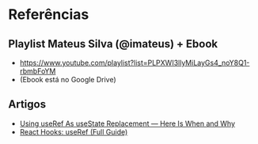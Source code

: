 # Referências

## Playlist Mateus Silva (@imateus) + Ebook

- https://www.youtube.com/playlist?list=PLPXWI3llyMiLayGs4_noY8Q1-rbmbFoYM
- (Ebook está no Google Drive)

## Artigos

- [Using useRef As useState Replacement — Here Is When and Why](https://medium.com/codex/usestate-useref-react-9f2398606d51)
- [React Hooks: useRef (Full Guide)](https://vhudyma-blog.eu/react-hooks-useref/)

